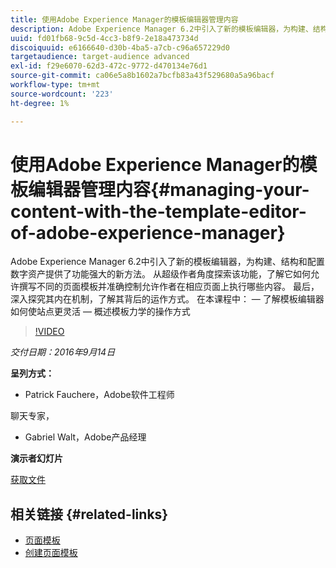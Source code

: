 ```yaml
---
title: 使用Adobe Experience Manager的模板编辑器管理内容
description: Adobe Experience Manager 6.2中引入了新的模板编辑器，为构建、结构和配置数字资产提供了功能强大的新方法。 从超级作者角度探索该功能，了解它如何允许撰写不同的页面模板并准确控制允许作者在相应页面上执行哪些内容。 最后，深入探究其内在机制，了解其背后的运作方式。
uuid: fd01fb68-9c5d-4cc3-b8f9-2e18a473734d
discoiquuid: e6166640-d30b-4ba5-a7cb-c96a657229d0
targetaudience: target-audience advanced
exl-id: f29e6070-62d3-472c-9772-d470134e76d1
source-git-commit: ca06e5a8b1602a7bcfb83a43f529680a5a96bacf
workflow-type: tm+mt
source-wordcount: '223'
ht-degree: 1%

---
```


# 使用Adobe Experience Manager的模板编辑器管理内容{#managing-your-content-with-the-template-editor-of-adobe-experience-manager}

Adobe Experience Manager 6.2中引入了新的模板编辑器，为构建、结构和配置数字资产提供了功能强大的新方法。 从超级作者角度探索该功能，了解它如何允许撰写不同的页面模板并准确控制允许作者在相应页面上执行哪些内容。 最后，深入探究其内在机制，了解其背后的运作方式。 在本课程中： — 了解模板编辑器如何使站点更灵活 — 概述模板力学的操作方式

>[!VIDEO](https://video.tv.adobe.com/v/19300/?quality=9)

*交付日期：2016年9月14日*

**呈列方式：**

* Patrick Fauchere，Adobe软件工程师

聊天专家，

* Gabriel Walt，Adobe产品经理

**演示者幻灯片**

[获取文件](assets/aem-gems-91416-template-editor.pdf)

## 相关链接 {#related-links}

* [页面模板](https://docs.adobe.com/docs/en/aem/6-2/develop/templates/page-templates-editable.html)
* [创建页面模板](https://docs.adobe.com/docs/en/aem/6-2/author/site-page-features/templates.html)
